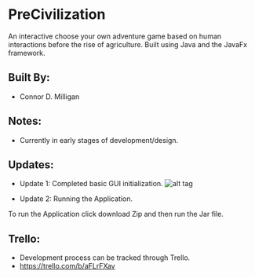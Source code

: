 # PreCivilization

An interactive choose your own adventure game based on human interactions
before the rise of agriculture.  Built using Java and the JavaFx framework.

## Built By:

- Connor D. Milligan

## Notes:

- Currently in early stages of development/design.

## Updates:

- Update 1: Completed basic GUI initialization.
![alt tag](https://preview.ibb.co/d3J0Jv/Update1.png)

- Update 2: Running the Application.

To run the Application click download Zip and then run the Jar file.

## Trello:

- Development process can be tracked through Trello.
- https://trello.com/b/aFLrFXav